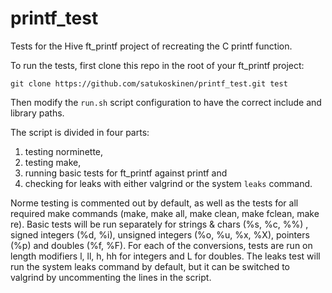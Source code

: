 # printf_test

Tests for the Hive ft_printf project of recreating the C printf function.

To run the tests, first clone this repo in the root of your ft_printf project:
```
git clone https://github.com/satukoskinen/printf_test.git test
```
Then modify the ``run.sh`` script configuration to have the correct include and library paths. 

The script is divided in four parts:
1) testing norminette,
2) testing make,
3) running basic tests for ft_printf against printf and
4) checking for leaks with either valgrind or the system ``leaks`` command.

Norme testing is commented out by default, as well as the tests for all required make commands
(make, make all, make clean, make fclean, make re). Basic tests will be run separately for
strings & chars (%s, %c, %%) , signed integers (%d, %i), unsigned integers (%o, %u, %x, %X),
pointers (%p) and doubles (%f, %F). For each of the conversions, tests are run on length modifiers
l, ll, h, hh for integers and L for doubles. The leaks test will run the system leaks command by default,
but it can be switched to valgrind by uncommenting the lines in the script.
